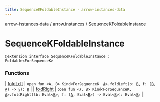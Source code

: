 ```yaml
---
title: SequenceKFoldableInstance - arrow-instances-data
---
```


[arrow-instances-data](../../index.html) / [arrow.instances](../index.html) / [SequenceKFoldableInstance](./index.html)

# SequenceKFoldableInstance

`@extension interface SequenceKFoldableInstance : Foldable<ForSequenceK>`

### Functions

| [foldLeft](fold-left.html) | `open fun <A, B> Kind<ForSequenceK, `[`A`](fold-left.html#A)`>.foldLeft(b: `[`B`](fold-left.html#B)`, f: (`[`B`](fold-left.html#B)`, `[`A`](fold-left.html#A)`) -> `[`B`](fold-left.html#B)`): `[`B`](fold-left.html#B) |
| [foldRight](fold-right.html) | `open fun <A, B> Kind<ForSequenceK, `[`A`](fold-right.html#A)`>.foldRight(lb: Eval<`[`B`](fold-right.html#B)`>, f: (`[`A`](fold-right.html#A)`, Eval<`[`B`](fold-right.html#B)`>) -> Eval<`[`B`](fold-right.html#B)`>): Eval<`[`B`](fold-right.html#B)`>` |

